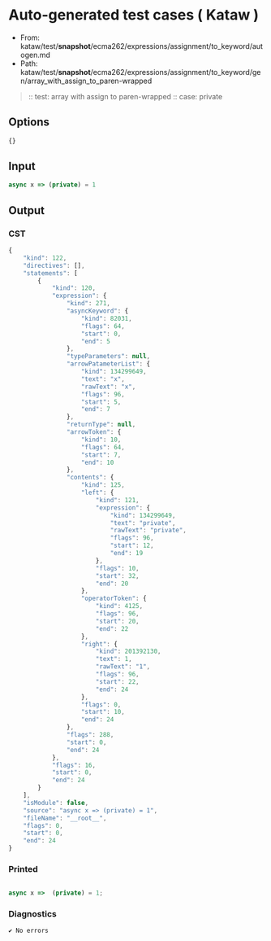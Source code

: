 # Auto-generated test cases ( Kataw )
- From: kataw/test/__snapshot__/ecma262/expressions/assignment/to_keyword/autogen.md
- Path: kataw/test/__snapshot__/ecma262/expressions/assignment/to_keyword/gen/array_with_assign_to_paren-wrapped
> :: test: array with assign to paren-wrapped
> :: case: private
## Options

`````js
{}
`````
## Input

`````js
async x => (private) = 1
`````
## Output

### CST

```javascript
{
    "kind": 122,
    "directives": [],
    "statements": [
        {
            "kind": 120,
            "expression": {
                "kind": 271,
                "asyncKeyword": {
                    "kind": 82031,
                    "flags": 64,
                    "start": 0,
                    "end": 5
                },
                "typeParameters": null,
                "arrowPatameterList": {
                    "kind": 134299649,
                    "text": "x",
                    "rawText": "x",
                    "flags": 96,
                    "start": 5,
                    "end": 7
                },
                "returnType": null,
                "arrowToken": {
                    "kind": 10,
                    "flags": 64,
                    "start": 7,
                    "end": 10
                },
                "contents": {
                    "kind": 125,
                    "left": {
                        "kind": 121,
                        "expression": {
                            "kind": 134299649,
                            "text": "private",
                            "rawText": "private",
                            "flags": 96,
                            "start": 12,
                            "end": 19
                        },
                        "flags": 10,
                        "start": 32,
                        "end": 20
                    },
                    "operatorToken": {
                        "kind": 4125,
                        "flags": 96,
                        "start": 20,
                        "end": 22
                    },
                    "right": {
                        "kind": 201392130,
                        "text": 1,
                        "rawText": "1",
                        "flags": 96,
                        "start": 22,
                        "end": 24
                    },
                    "flags": 0,
                    "start": 10,
                    "end": 24
                },
                "flags": 288,
                "start": 0,
                "end": 24
            },
            "flags": 16,
            "start": 0,
            "end": 24
        }
    ],
    "isModule": false,
    "source": "async x => (private) = 1",
    "fileName": "__root__",
    "flags": 0,
    "start": 0,
    "end": 24
}
```

### Printed

```javascript

async x =>  (private) = 1;
```

### Diagnostics

```javascript
✔ No errors
```


